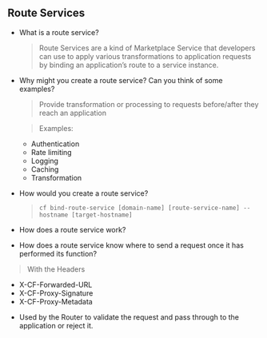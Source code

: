 ## Route Services

- What is a route service?
  > Route Services are a kind of Marketplace Service that developers can use to apply various transformations to application requests by binding an application’s route to a service instance.
  
- Why might you create a route service? Can you think of some examples?

  > Provide transformation or processing to requests before/after they reach an application

  > Examples:
  - Authentication
  - Rate limiting
  - Logging 
  - Caching
  - Transformation 


- How would you create a route service?

  > `cf bind-route-service [domain-name] [route-service-name] --hostname [target-hostname]`

- How does a route service work?
- How does a route service know where to send a request once it has performed its function?

> With the Headers
  * X-CF-Forwarded-URL
  * X-CF-Proxy-Signature
  * X-CF-Proxy-Metadata
  - Used by the Router to validate the request and pass through to the application or reject it.
